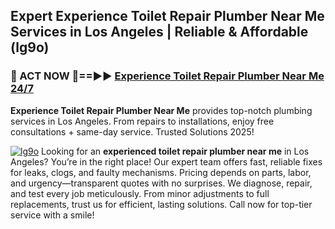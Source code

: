 ## Expert Experience Toilet Repair Plumber Near Me Services in Los Angeles | Reliable & Affordable (lg9o)  

<h3>🚿 ACT NOW 🌟==►► <a href="https://tinyurl.com/2ne6vx2x" rel="nofollow">Experience Toilet Repair Plumber Near Me 24/7</a></h3>

**Experience Toilet Repair Plumber Near Me** provides top-notch plumbing services in Los Angeles. From repairs to installations, enjoy free consultations + same-day service. Trusted Solutions 2025!

[![lg9o](https://i.imgur.com/4PFF4AK.jpeg)](https://tinyurl.com/2ne6vx2x)
Looking for an **experienced toilet repair plumber near me** in Los Angeles? You’re in the right place! Our expert team offers fast, reliable fixes for leaks, clogs, and faulty mechanisms. Pricing depends on parts, labor, and urgency—transparent quotes with no surprises. We diagnose, repair, and test every job meticulously. From minor adjustments to full replacements, trust us for efficient, lasting solutions. Call now for top-tier service with a smile!